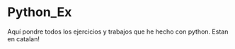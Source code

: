 Python_Ex
=========
Aquí pondre todos los ejercicios y trabajos que he hecho con python. Estan en catalan!
